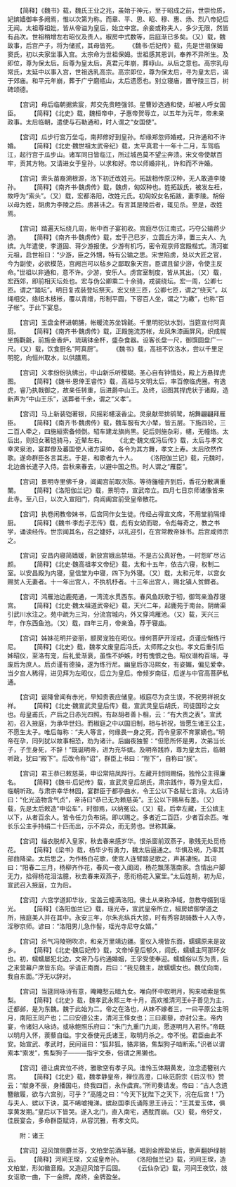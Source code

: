 <!-- { "loadSidebar": true } -->
　　【简释】《魏书》载，魏氏王业之兆，虽始于神元，至于昭成之前，世崇俭质，妃嫔嫱御率多阙焉，惟以次第为称。而章、平、思、昭、穆、惠、炀、烈八帝妃后无闻。太祖尊祖妣，皆从帝谥为皇后，始立中宫。余妾或称夫人，多少无限，然皆有品次。世祖稍增左右昭仪及贵人。椒房中式数等，后庭渐已多矣。（又）载，魏故事，后宫产子，将为储贰，其母皆死。
　　《魏书·后妃传》载，先是世祖保姆窦氏，初以夫家坐事入宫。太宗命为世祖保姆。世祖感其恩训，奉养不异所生。及即位，尊为保太后。后尊为皇太后。真君元年崩，葬崞山。从后之意也。高宗乳母常氏，太延中以事入宫，世祖选乳高宗。高宗即位，尊为保太后，寻为皇太后，谒于郊庙。和平元年崩，葬于广宁磨瓶山，太后遗愿也。别立寝庙，置守陵三百，树碑颂德。

　　【宫词】母后临朝据紫宸，邦交先贵睦强邻。星曹妙选通和使，却被人呼女国臣。
　　【简释】《北史》载，魏桓帝中，子惠帝贺辱立，以五年为元年，帝未亲政事。太后临朝，遣使与石勒通和，时人谓之“女国使”。

　　【宫词】瓜步行宫万垒屯，南邦修好到皇孙。却缘郑忽师婚戒，只许通和不许婚。
　　【简释】《北史·魏世祖太武帝纪》载，太平真君十一年十二月，车驾临江，起行宫于瓜步山。诸军同日皆临江，所过城邑莫不望尘奔溃。宋文帝使献百牢，贡其方物。又请进女于皇孙，以求和好。帝以师婚非礼，许和而不许婚。

　　【宫词】索头苗裔溯根源，洛下初迁改姓元。拓跋相传原汉种，无人敢道李陵孙。
　　【简释】《南齐书·魏虏传》载，魏虏，匈奴种也。姓拓跋氏，被发左衽，故呼为“索头”。（又）载，宏都洛阳，改姓元氏。初匈奴女名拓跋，妻李陵。胡俗以母为姓，胡虏为李陵之后。虏甚讳之。有言其是陵后者，辄见杀。至是，改姓焉。

　　【宫词】踏遍天坛绕几周，帐中百子宴初收。宫庭尽仿江南式，巧夺公输蒋少游。
　　【简释】《南齐书·魏虏传》载，宏于己巳岁，立圆丘方泽，置三夫人、九嫔。九年遣使，李道固、蒋少游报使。少游有机巧，密令观京师宫殿楷式。清河崔元祖，启世祖曰：“少游，臣之外甥，特有公输之思。宋世陷虏，处以大匠之官，今为副使，必欲模范，宫阙岂可以毡乡之鄙取象天宫。臣谓且留少游，令使主反命。”世祖以非通和，意不许。少游，安乐人。虏宫室制度，皆从其出。（又）载，宏西郊，即前相天坛处也。宏与伪公卿乘二十余骑，戎装绕坛。宏一周，公卿七匝。谓之“踏坛”。明日复戎装登坛祭天。宏又绕三匝，公卿七匝，谓之“绕天”。以绳相交，络纽木枝枨，覆以青缯，形制平圆，下容百人坐，谓之“为繖”，也称“百子帐”。于此下宴息。

　　【宫词】玉盘金杯进朝脯，帐暖流苏坐锦毹。千里明驼驮水到，当筵宣付阿真厨。
　　【简释】《南齐书·魏虏传》载，正殿施流苏帐，龙凤朱漆画屏风，织成幌坐施氍毹，前施金香炉，琉璃钵金杯，盛杂食器。设客长盘一尺，御馔圆盘广一尺。（又）载，饮食厨名“阿真厨”。
　　《魏书》载，高祖不饮洛水，尝以千里足明驼，向恒州取水，以供膳焉。

　　【宫词】义孝纷纷执绋出，中山新乐听模糊。圣心自有钟情处，殿上方悬捍虎图。
　　【简释】《魏书·恩倖王睿传》载，高祖与文明太后，率百僚临虎圈。有逸虎，睿乃执戟御之，故亲任转重，后进爵中山王。及终，诏图其捍虎状于诸殿，造新声为“中山王乐”，送葬者千余，谓之“义孝”。

　　【宫词】马上新装铠著银，风摇彩幰滚香尘。灵泉献斝排鹓鹭，胡舞翩翩拜雁臣。
　　【简释】《南齐书·魏虏传》载，魏车服有大小辇，皆五层。下施四轮，三二百人牵之，四施絙索备倾倒。轺车建龙旗尚黑。妃后则施杂彩，幰，无幢络。太后出，则妇女著铠骑马，近辇左右。
　　《北史·魏文成冯后传》载，太后与孝文幸灵泉池，宴群僚及蕃国使人诸方渠帅，各令为其方舞，孝文上寿。太后欣然作歌。遂命群臣各言其志。于是，和歌者九十人。
　　《洛阳伽兰记》载，元魏时，北边酋长遣子入侍。尝秋来春去，以避中国之热。时人谓之“雁臣”。

　　【宫词】景明寺里佛千身，阊阖宫前取次陈。等待旛幢齐到后，香花分散满重闉。
　　【简释】《洛阳伽兰记》载，景明寺，宣武帝立。四月七日京师诸像皆来此寺。至八日，以次入宣阳门，向阊阖宫前受皇帝散花。

　　【宫词】执卷闲教帝妹书，后宫同作女生徒。传经占得宣文席，不用堂前隔绛厨。
　　【简释】《魏书·李彪子志传》载，彪有女幼而聪，令彪每奇之，教之书学，诵读经传。世宗闻其名，召之婕妤，以礼迎引，在宫常教帝妹书。后宫咸师宗之。

　　【宫词】安昌内寝简嫱媛，新放宫娥出禁垣。不是古公真好色，一时怨旷尽沾颜。
　　【简释】《北史·魏高祖孝文帝纪》载，太和十五年，依古六寝，权制二室。以安昌殿为内寝，皇信堂为中寝，四下为外寝。（又）载，太和元年，以宫女赐贫人无妻者。十一年出宫人，不执机杼者。十三年出宫人，赐北镇人贫鳏者。

　　【宫词】鸿雁池边鹿苑通，一湾流水贯西东。春风鱼跃歌于牣，御驾亲渔荐寝宫。
　　【简释】《北史·魏太祖道武帝纪》载，天兴二年，起鹿苑于南台。阴凿渠引武川水注之。苑中疏为三沟，分流宫城内，外又穿鸿雁池。（又）载，天兴三年，作东西鱼池。（又）载，四年三月，帝亲渔，荐于寝庙。

　　【宫词】姊妹花明并姿丽，颛房宠独在昭仪。缘何菩萨开淫戒，贞谨应惭练行尼。
　　【简释】《北史》载，魏孝文废皇后冯氏，太师熙之女也。孝文后重引后姊昭仪，至洛有宠，后礼爱渐衰，虽性不妒嫉，时有愧恨之色。昭仪谮构百端，寻废后为庶人。后贞谨有德操，遂为练行尼。幽皇后亦冯熙女，有姿媚，偏见爱幸。当夕宫人稀得，进见拜为左昭仪，后立为皇后。帝频岁南征，后遂与中官高菩萨私通。

　　【宫词】诞降曾闻有赤光，早知贵表应储皇。椒庭尽为贪生误，不祝男祥祝女祥。
　　【简释】《北史·魏宣武灵皇后传》载，宣武灵皇后胡氏，司徒国珍之女也。母皇甫氏，产后之日赤光四照。有赵胡者善卜相，云：“有大贵之表”。宣武初，召入掖庭，为承华世妇。而椒庭之中以国旧制，相与祈祝，皆愿生诸王公主，不愿生太子。唯后每称：“夫人等言，何缘畏一身之死，而令皇家不育冢嫡也。”明帝在孕，同列犹以故事相恐，劝为诸计。后幽夜独誓：“但愿所怀是男，次弟当长子，子生身死，不辞！”既诞明帝，进为充华嫔。及明帝践祚，尊为皇太后，临朝听政，犹曰“殿下”。后改令称“诏”，群臣上书曰：“陛下”，自称曰“朕”。

　　【宫词】君王恭已敕慈英，申讼常陪凤跸行。左藏开封同赐绢，独怜公主得廉名。
　　【简释】《魏书·后妃传》载，宣武灵皇后胡氏，肃宗践作，尊为皇太后，临朝听政。与肃宗幸华林园，宴群臣于都亭曲水，令王公以下各赋七言诗。太后诗曰：“化光造物含气贞”，帝诗曰“恭已无为赖慈英”。王公以下赐帛有差。（又）载，先是太后敕造“申讼车”，时御焉，以纳冤讼。（又）载，后幸左藏，王公嫔主以下，从者百余人。皆令任力负布绢。即以赐之。多者近二百匹，少者百余匹。唯长乐公主手持绢二十匹而出，示不异众，而无劳也。世称其廉。

　　【宫词】缁衣脱却入皇家，秋去春来感岁华。恨杀窗前双燕子，歌残无处觅杨花。
　　【简释】《梁书》载，杨华少有勇力，魏太后逼通之。华惧及祸，乃率其部曲降梁。太后思之，为作杨白花歌，使宫人连臂踏足歌之，声甚凄惋。其词曰：“阳春二三月，杨柳齐作花，春风一夜入闺闼，杨花飘荡落南家。含情出户脚无力，拾得杨花泪沽臆，秋去春来双燕子，愿衔杨花入窠里。”太后姓胡，初为尼，宣武召入掖庭，立为后。

　　【宫词】六宫学道卸华妆，宝盖云幢满洛阳。佛土从来称净域，忽教夺婿到瑶光。
　　【简释】《洛阳伽兰记》载，瑶光寺，宣武皇帝所立，椒房嫔御学道之所，掖庭美人并在其中。永安三年，尔朱兆纵兵大掠，时有秀容胡骑数十人入寺，淫秽京师。谚曰：“洛阳男儿急作髻，瑶光寺尼夺女婿。”

　　【宫词】杀气冯陵朔吹凉，和亲万里靖边疆。銮仪入境皆东面，蠕蠕原来是故乡。
　　【简释】《北史·魏后妃传》载，文帝悼皇后郁久，闾氏，蠕蠕主阿那环女也。初，蠕蠕屡犯北边，文帝乃与约通婚姻，王孚受使奉迎。蠕蠕俗以东为贵，后之来营幕户席皆东向。孚请正南面，后曰：“我见魏主，故蠕蠕女也。魏仗向南，我自东面。”浮无以辞对。

　　【宫词】当筵同咏诗有意，晻晻愁云暗九女。唯向怀中取明月，狗来啮索是焦梨。
　　【简释】《北史》载，魏孝武永熙三年十月，高欢推清河王子善见为主，迁都邺，是为东魏。魏于此始为二。帝之在洛也，从妹不嫁者三，一曰平原公主明月，南阳王同产也；二曰安德公主，清河王怿女也；三曰蒺藜，亦封公主。帝内宴，令诸妇人咏诗。或咏鲍照乐府曰：“朱门九重门九闺，愿逐明月入君怀。”帝既以明月入怀，蒺藜自缢。宇文泰使元氏诸王，取明月杀之。帝不悦。君臣由此不安。始宣武、孝武时，民间谣曰：“狐非狐，貉非貉，焦梨狗子啮断索。”识者以谓索本“索发”，焦梨狗子———指宇文泰，俗谓之黑獭也。

　　【宫词】德让虞宾位不终，雅歌空有孝子风。谁怜玉体期黄发，泣念遗簪别六宫。
　　【简释】《北史》载，魏孝静皇帝，禅位高澄，口咏范蔚宗《后汉书》赞云：“献身不辰，身播国屯，终我四百，永作虞宾。”所司奏请发。帝曰：“古人念遗簪敝履，欲与六宫别，可乎？”高隆之曰：“今天下犹陛下之天下，况在后宫！”乃与夫人、嫔以下诀，莫不唏嘘掩涕。嫔赵国李氏诵陈思王诗云：“王其爱玉体，俱享黄发期。”皇后以下皆哭。遂入北门，直入南宅，遇酖而崩。（又）载，帝好文，佳辰宴会，多命群臣赋诗，从容沉雅，有孝文风。

　　附：诸王

　　【宫词】迎风馆侧麝兰芬，文柏堂前酒半醺。唱到金牌盈坐后，歌声翻妒绿朝云。
　　【简释】河间王琛，文成皇帝孙。
　　《洛阳伽兰记》载，河间王琛，造文柏堂，形如徽音殿。又造迎风馆于后园。
　　《云仙杂记》载，河间王夜饮，妓女讴歌一曲，下一金牌。席终，金牌盈坐。
